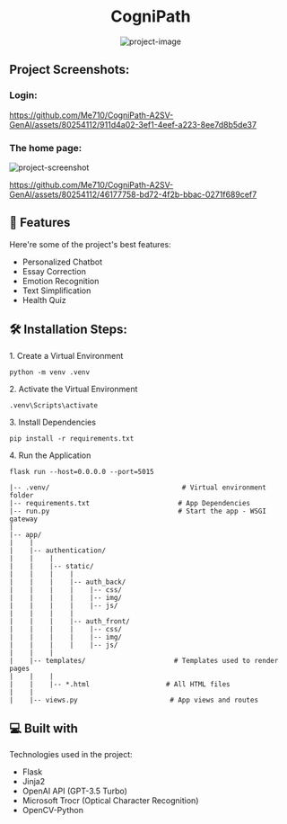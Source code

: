<h1 align="center" id="title">CogniPath</h1>

<p align="center"><img src="https://socialify.git.ci/Azizomezine/CogniPath-A2SV/image?description=1&amp;descriptionEditable=CogniPath%20is%20a%20versatile%20and%20inclusive%20educational%20platform%20%20designed%20to%20support%20students%20of%20all%20backgrounds%20and%20abilities%20in%20their%20%20journey.%20&amp;font=Inter&amp;name=1&amp;pattern=Plus&amp;theme=Light" alt="project-image"></p>
<h2>Project Screenshots:</h2>

<h3>Login:</h3>



https://github.com/Me710/CogniPath-A2SV-GenAI/assets/80254112/911d4a02-3ef1-4eef-a223-8ee7d8b5de37



<h3>The home page:</h3>
<img src="https://github.com/Me710/CogniPath-A2SV-GenAI/assets/80206931/f61b7e7d-4359-4b73-a9fc-9d9e70f80ca8" alt="project-screenshot" width=auto height="auto">



 


https://github.com/Me710/CogniPath-A2SV-GenAI/assets/80254112/46177758-bd72-4f2b-bbac-0271f689cef7








<h2>🧐 Features</h2>

Here're some of the project's best features:

*   Personalized Chatbot
*   Essay Correction
*   Emotion Recognition
*   Text Simplification
*   Health Quiz

<h2>🛠️ Installation Steps:</h2>

<p>1. Create a Virtual Environment</p>

```
python -m venv .venv
```

<p>2. Activate the Virtual Environment</p>

```
.venv\Scripts\activate
```

<p>3. Install Dependencies</p>

```
pip install -r requirements.txt
```

<p>4. Run the Application</p>

```
flask run --host=0.0.0.0 --port=5015
```

```
|-- .venv/                                 # Virtual environment folder
|-- requirements.txt                      # App Dependencies
|-- run.py                                # Start the app - WSGI gateway
|
|-- app/
|    |
|    |-- authentication/
|    |    |
|    |    |-- static/
|    |    |    |
|    |    |    |-- auth_back/
|    |    |    |    |-- css/
|    |    |    |    |-- img/
|    |    |    |    |-- js/
|    |    |    |
|    |    |    |-- auth_front/
|    |    |    |    |-- css/
|    |    |    |    |-- img/
|    |    |    |    |-- js/
|    |    |
|    |-- templates/                      # Templates used to render pages
|    |    |
|    |    |-- *.html                   # All HTML files
|    |
|    |-- views.py                       # App views and routes

```
  
<h2>💻 Built with</h2>

Technologies used in the project:

*   Flask
*   Jinja2
*   OpenAI API (GPT-3.5 Turbo)
*   Microsoft Trocr (Optical Character Recognition)
*   OpenCV-Python
